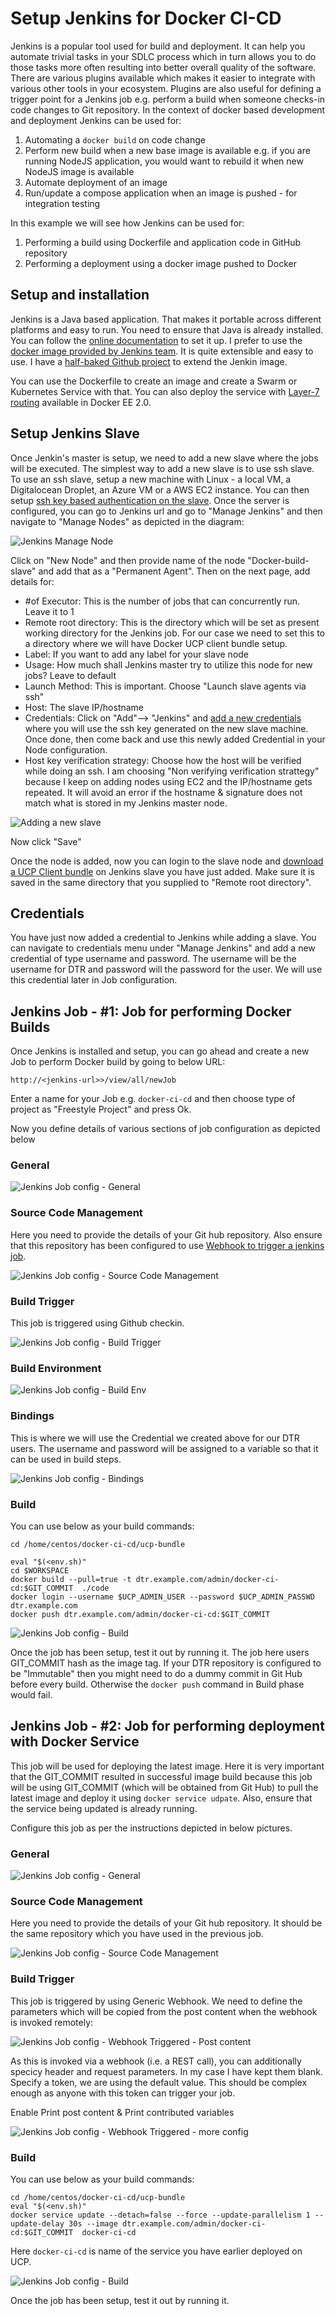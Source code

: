 # Setup Jenkins for Docker CI-CD

Jenkins is a popular tool used for build and deployment. It can help you automate trivial tasks in your SDLC process which in turn allows you to do those tasks more often resulting into better overall quality of the software. There are various plugins available which makes it easier to integrate with various other tools in your ecosystem. Plugins are also useful for defining a trigger point for a Jenkins job e.g. perform a build when someone checks-in code changes to Git repository. In the context of docker based development and deployment Jenkins can be used for:

1. Automating a ```docker build``` on code change
2. Perform new build when a new base image is available e.g. if you are running NodeJS application, you would want to rebuild it when new NodeJS image is available
3. Automate deployment of an image
4. Run/update a compose application when an image is pushed - for integration testing

In this example we will see how Jenkins can be used for:
1. Performing a build using Dockerfile and application code in GitHub repository
2. Performing a deployment using a docker image pushed to Docker 

## Setup and installation

Jenkins is a Java based application. That makes it portable across different platforms and easy to run. You need to ensure that Java is already installed. You can follow the [online documentation](https://jenkins.io/doc/pipeline/tour/getting-started/) to set it up. 
I prefer to use the [docker image provided by Jenkins team](https://hub.docker.com/r/jenkins/jenkins/). It is quite extensible and easy to use. I have a [half-baked Github project](https://github.com/sameerkasi200x/docker-jenkins) to extend the Jenkin image.

You can use the Dockerfile to create an image and create a Swarm or Kubernetes Service with that. You can also deploy the service with [Layer-7 routing](https://github.com/sameerkasi200x/docker-gchat-bot/blob/master/Docker-EE-setup.md#layer-7-routing) available in Docker EE 2.0.

## Setup Jenkins Slave
Once Jenkin's master is setup, we need to add a new slave where the jobs will be executed. The simplest way to add a new slave is to use ssh slave. To use an ssh slave, setup a new machine with Linux - a local VM, a Digitalocean Droplet, an Azure VM or a AWS EC2 instance. You can then setup [ssh key based authentication on the slave](https://www.digitalocean.com/community/tutorials/how-to-configure-ssh-key-based-authentication-on-a-linux-server). Once the server is configured, you can go to Jenkins url and go to "Manage Jenkins" and then navigate to "Manage Nodes" as depicted in the diagram:

![Jenkins Manage Node](https://raw.githubusercontent.com/sameerkasi200x/docker-gchat-bot/master/images/jenkins-manage-node.png)

Click on "New Node" and then provide name of the node "Docker-build-slave" and add that as a "Permanent Agent". Then on the next page, add details for:

+ #of Executor:  This is the number of jobs that can concurrently run. Leave it to 1
+ Remote root directory: This is the directory which will be set as present working directory for the Jenkins job. For our case we need to set this to a directory where we will have Docker UCP client bundle setup. 
+ Label: If you want to add any label for your slave node
+ Usage: How much shall Jenkins master try to utilize this node for new jobs? Leave to default
+ Launch Method: This is important. Choose "Launch slave agents via ssh"
+ Host: The slave IP/hostname
+ Credentials: Click on "Add"--> "Jenkins" and [add a new credentials](https://jenkins.io/doc/book/using/using-credentials/#adding-new-global-credentials) where you will use the ssh key generated on the new slave machine. Once done, then come back and use this newly added Credential in your Node configuration.
+ Host key verification strategy: Choose how the host will be verified while doing an ssh. I am choosing "Non verifying verification strattegy" because I keep on adding nodes using EC2 and the IP/hostname gets repeated. It will avoid an error if the hostname & signature does not match what is stored in my Jenkins master node.

![Adding a new slave](https://raw.githubusercontent.com/sameerkasi200x/docker-gchat-bot/master/images/jenkins-add-slave.png)

Now click "Save"

Once the node is added, now you can login to the slave node and [download a UCP Client bundle](https://raw.githubusercontent.com/sameerkasi200x/docker-gchat-bot/master/images/jenkins-add-slave.png) on Jenkins slave you have just added. Make sure it is saved in the same directory that you supplied to "Remote root directory".

## Credentials
You have just now added a credential to Jenkins while adding a slave. You can navigate to credentials menu under "Manage Jenkins" and add a new credential of type username and password. The username will be the username for DTR and password will the password for the user. We will use this credential later in Job configuration.

## Jenkins Job - #1: Job for performing Docker Builds
Once Jenkins is installed and setup, you can go ahead and create a new Job to perform Docker build by going to below URL:

```http://<jenkins-url>>/view/all/newJob```

Enter a name for your Job e.g. ```docker-ci-cd``` and then choose type of project as "Freestyle Project" and press Ok.

Now you define details of various sections of job configuration as depicted below

### General

![Jenkins Job config - General](https://raw.githubusercontent.com/sameerkasi200x/docker-gchat-bot/master/images/jenkins-job-config-general.PNG)

### Source Code Management
Here you need to provide the details of your Git hub repository. Also ensure that this repository has been configured to use [Webhook to trigger a jenkins job](https://github.com/sameerkasi200x/docker-gchat-bot/blob/master/GitHub-repo-setup.md#setup-github-repository).

![Jenkins Job config - Source Code Management](https://raw.githubusercontent.com/sameerkasi200x/docker-gchat-bot/master/images/jenkins-job-config-src-code-mgmt.PNG)

### Build Trigger

This job is triggered using Github checkin.

![Jenkins Job config - Build Trigger](https://raw.githubusercontent.com/sameerkasi200x/docker-gchat-bot/master/images/jenkins-job-config-build-trigger.PNG)

### Build Environment

![Jenkins Job config - Build Env](https://raw.githubusercontent.com/sameerkasi200x/docker-gchat-bot/master/images/jenkins-job-config-build-env.PNG)

### Bindings
This is where we will use the Credential we created above for our DTR users. The username and password will be assigned to a variable so that it can be used in build steps.

![Jenkins Job config - Bindings](https://raw.githubusercontent.com/sameerkasi200x/docker-gchat-bot/master/images/jenkins-job-config-bindings.PNG)

### Build

You can use below as your build commands:

```
cd /home/centos/docker-ci-cd/ucp-bundle

eval "$(<env.sh)"
cd $WORKSPACE
docker build --pull=true -t dtr.example.com/admin/docker-ci-cd:$GIT_COMMIT  ./code
docker login --username $UCP_ADMIN_USER --password $UCP_ADMIN_PASSWD dtr.example.com
docker push dtr.example.com/admin/docker-ci-cd:$GIT_COMMIT
```

![Jenkins Job config - Build](https://raw.githubusercontent.com/sameerkasi200x/docker-gchat-bot/master/images/jenkins-job-config-build-steps.PNG)

Once the job has been setup, test it out by running it. The job here users GIT_COMMIT hash as the image tag. If your DTR repository is configured to be "Immutable" then you might need to do a dummy commit in Git Hub before every build. Otherwise the ```docker push``` command in Build phase would fail.

## Jenkins Job - #2: Job for performing deployment with Docker Service
This job will be used for deploying the latest image. Here it is very important that the GIT_COMMIT resulted in successful image build because this job will be using GIT_COMMIT (which will be obtained from Git Hub) to pull the latest image and deploy it using ```docker service udpate```. Also, ensure that the service being updated is already running.

Configure this job as per the instructions depicted in below pictures.

### General

![Jenkins Job config - General](https://raw.githubusercontent.com/sameerkasi200x/docker-gchat-bot/master/images/jenkins-job-2-config-general.PNG)

### Source Code Management
Here you need to provide the details of your Git hub repository. It should be the same repository which you have used in the previous job.

![Jenkins Job config - Source Code Management](https://raw.githubusercontent.com/sameerkasi200x/docker-gchat-bot/master/images/jenkins-job-2-config-src-code-mgmt.PNG)

### Build Trigger

This job is triggered by using Generic Webhook. We need to define the parameters which will be copied from the post content when the webhook is invoked remotely:

![Jenkins Job config - Webhook Triggered - Post content](https://raw.githubusercontent.com/sameerkasi200x/docker-gchat-bot/master/images/jenkins-job-2-config-build-trigger-1.PNG)

As this is invoked via a webhook (i.e. a REST call), you can additionally specicy header and request parameters. In my case I have kept them blank. Specify a token, we are using the default value. This should be complex enough as anyone with this token can trigger your job.

Enable Print post content & Print contributed variables

![Jenkins Job config - Webhook Triggered - more config](https://raw.githubusercontent.com/sameerkasi200x/docker-gchat-bot/master/images/jenkins-job-2-config-build-trigger-2.PNG)


### Build
You can use below as your build commands:

```
cd /home/centos/docker-ci-cd/ucp-bundle
eval "$(<env.sh)"
docker service update --detach=false --force --update-parallelism 1 --update-delay 30s --image dtr.example.com/admin/docker-ci-cd:$GIT_COMMIT  docker-ci-cd
```

Here ```docker-ci-cd``` is name of the service you have earlier deployed on UCP.

![Jenkins Job config - Build](https://raw.githubusercontent.com/sameerkasi200x/docker-gchat-bot/master/images/jenkins-job-2-config-build-steps.PNG)

Once the job has been setup, test it out by running it.
